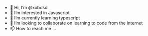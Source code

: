 - 👋 Hi, I’m @xxbdsd
- 👀 I’m interested in Javascript 
- 🌱 I’m currently learning typescript
- 💞️ I’m looking to collaborate on learning to code from the internet
- 📫 How to reach me ...

<!---
xxbdsd/xxbdsd is a ✨ special ✨ repository because its `README.md` (this file) appears on your GitHub profile.
You can click the Preview link to take a look at your changes.
--->
